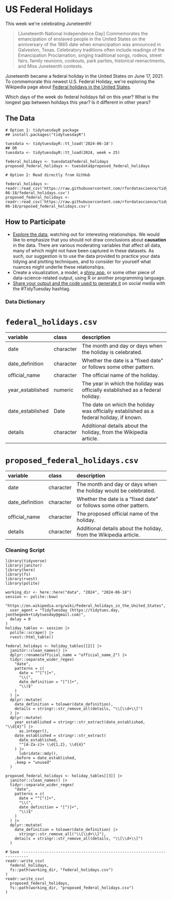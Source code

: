 # US Federal Holidays

This week we're celebrating Juneteenth!

> [Juneteenth National Independence Day] Commemorates the emancipation of enslaved people in the United States on the anniversary of the 1865 date when emancipation was announced in Galveston, Texas. Celebratory traditions often include readings of the Emancipation Proclamation, singing traditional songs, rodeos, street fairs, family reunions, cookouts, park parties, historical reenactments, and Miss Juneteenth contests.

Juneteenth became a federal holiday in the United States on June 17, 2021.
To commemorate this newest U.S. Federal Holiday, we're exploring the Wikipedia page about [Federal holidays in the United States](https://en.wikipedia.org/wiki/Federal_holidays_in_the_United_States).

Which days of the week do federal holidays fall on this year?
What is the longest gap between holidays this year? Is it different in other years?

## The Data

```{r}
# Option 1: tidytuesdayR package 
## install.packages("tidytuesdayR")

tuesdata <- tidytuesdayR::tt_load('2024-06-18')
## OR
tuesdata <- tidytuesdayR::tt_load(2024, week = 25)

federal_holidays <- tuesdata$federal_holidays
proposed_federal_holidays <- tuesdata$proposed_federal_holidays

# Option 2: Read directly from GitHub

federal_holidays <- readr::read_csv('https://raw.githubusercontent.com/rfordatascience/tidytuesday/main/data/2024/2024-06-18/federal_holidays.csv')
proposed_federal_holidays <- readr::read_csv('https://raw.githubusercontent.com/rfordatascience/tidytuesday/main/data/2024/2024-06-18/proposed_federal_holidays.csv')
```

## How to Participate

- [Explore the data](https://r4ds.hadley.nz/), watching out for interesting relationships. We would like to emphasize that you should not draw conclusions about **causation** in the data. There are various moderating variables that affect all data, many of which might not have been captured in these datasets. As such, our suggestion is to use the data provided to practice your data tidying and plotting techniques, and to consider for yourself what nuances might underlie these relationships.
- Create a visualization, a model, a [shiny app](https://shiny.posit.co/), or some other piece of data-science-related output, using R or another programming language.
- [Share your output and the code used to generate it](../../../sharing.md) on social media with the #TidyTuesday hashtag.

### Data Dictionary

# `federal_holidays.csv`

|variable         |class     |description      |
|:----------------|:---------|:----------------|
|date             |character |The month and day or days when the holiday is celebrated. |
|date_definition  |character |Whether the date is a "fixed date" or follows some other pattern. |
|official_name    |character |The official name of the holiday. |
|year_established |numeric   |The year in which the holiday was officially established as a federal holiday. |
|date_established |Date      |The date on which the holiday was officially established as a federal holiday, if known. |
|details          |character |Additional details about the holiday, from the Wikipedia article. |

# `proposed_federal_holidays.csv`

|variable        |class     |description     |
|:---------------|:---------|:---------------|
|date            |character |The month and day or days when the holiday would be celebrated. |
|date_definition |character |Whether the date is a "fixed date" or follows some other pattern. |
|official_name   |character |The proposed official name of the holiday. |
|details         |character |Additional details about the holiday, from the Wikipedia article. |


### Cleaning Script

```{r}
library(tidyverse)
library(janitor)
library(here)
library(fs)
library(rvest)
library(polite)

working_dir <- here::here("data", "2024", "2024-06-18")
session <- polite::bow(
  "https://en.wikipedia.org/wiki/Federal_holidays_in_the_United_States",
  user_agent = "TidyTuesday (https://tidytues.day, jonthegeek+tidytuesday@gmail.com)",
  delay = 0
)
holiday_tables <- session |> 
  polite::scrape() |> 
  rvest::html_table()
  
federal_holidays <- holiday_tables[[2]] |>
  janitor::clean_names() |> 
  dplyr::rename(official_name = "official_name_2") |> 
  tidyr::separate_wider_regex(
    "date",
    patterns = c(
      date = "^[^(]+",
      "\\(",
      date_definition = "[^)]+",
      "\\)$"
    )
  ) |> 
  dplyr::mutate(
    date_definition = tolower(date_definition),
    details = stringr::str_remove_all(details, "\\[\\d+\\]")
  ) |> 
  dplyr::mutate(
    year_established = stringr::str_extract(date_established, "\\d{4}") |> 
      as.integer(),
    date_established = stringr::str_extract(
      date_established,
      "^[A-Za-z]+ \\d{1,2}, \\d{4}"
    ) |> 
      lubridate::mdy(),
    .before = date_established,
    .keep = "unused"
  )
  
proposed_federal_holidays <- holiday_tables[[3]] |>
  janitor::clean_names() |> 
  tidyr::separate_wider_regex(
    "date",
    patterns = c(
      date = "^[^(]+",
      "\\(",
      date_definition = "[^)]+",
      "\\)$"
    )
  ) |> 
  dplyr::mutate(
    date_definition = tolower(date_definition) |> 
      stringr::str_remove_all("\\[\\d+\\]"),
    details = stringr::str_remove_all(details, "\\[\\d+\\]")
  ) 
  
# Save -------------------------------------------------------------------------
readr::write_csv(
  federal_holidays,
  fs::path(working_dir, "federal_holidays.csv")
)
readr::write_csv(
  proposed_federal_holidays,
  fs::path(working_dir, "proposed_federal_holidays.csv")
)
```
